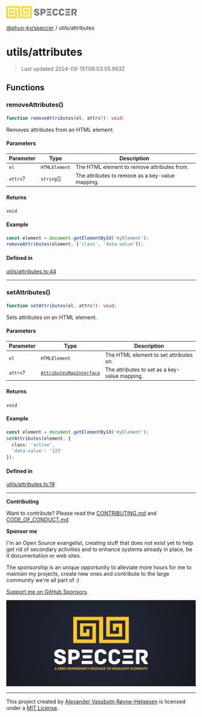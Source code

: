 <div>
  <img alt="SPECCER logo" src="https://raw.githubusercontent.com/phun-ky/speccer/main/public/logo-speccer-horizontal-colored-package.svg?raw=true" style="max-height:32px;" />
</div>

[@phun-ky/speccer](../README.md) / utils/attributes

# utils/attributes

> Last updated 2024-08-15T08:03:55.983Z

## Functions

### removeAttributes()

```ts
function removeAttributes(el, attrs?): void;
```

Removes attributes from an HTML element.

#### Parameters

| Parameter | Type          | Description                                      |
| --------- | ------------- | ------------------------------------------------ |
| `el`      | `HTMLElement` | The HTML element to remove attributes from.      |
| `attrs`?  | `string`\[]   | The attributes to remove as a key-value mapping. |

#### Returns

`void`

#### Example

```ts
const element = document.getElementById('myElement');
removeAttributes(element, ['class', 'data-value']);
```

#### Defined in

[utils/attributes.ts:44](https://github.com/phun-ky/speccer/blob/main/src/utils/attributes.ts#L44)

---

### setAttributes()

```ts
function setAttributes(el, attrs?): void;
```

Sets attributes on an HTML element.

#### Parameters

| Parameter | Type                                                                                 | Description                                   |
| --------- | ------------------------------------------------------------------------------------ | --------------------------------------------- |
| `el`      | `HTMLElement`                                                                        | The HTML element to set attributes on.        |
| `attrs`?  | [`AttributesMapInterface`](../types/interfaces/attributes.md#attributesmapinterface) | The attributes to set as a key-value mapping. |

#### Returns

`void`

#### Example

```ts
const element = document.getElementById('myElement');
setAttributes(element, {
  class: 'active',
  'data-value': '123'
});
```

#### Defined in

[utils/attributes.ts:19](https://github.com/phun-ky/speccer/blob/main/src/utils/attributes.ts#L19)

---

**Contributing**

Want to contribute? Please read the [CONTRIBUTING.md](https://github.com/phun-ky/speccer/blob/main/CONTRIBUTING.md) and [CODE_OF_CONDUCT.md](https://github.com/phun-ky/speccer/blob/main/CODE_OF_CONDUCT.md)

**Sponsor me**

I'm an Open Source evangelist, creating stuff that does not exist yet to help get rid of secondary activities and to enhance systems already in place, be it documentation or web sites.

The sponsorship is an unique opportunity to alleviate more hours for me to maintain my projects, create new ones and contribute to the large community we're all part of :)

[Support me on GitHub Sponsors](https://github.com/sponsors/phun-ky).

![Speccer banner, with logo and slogan: A zero dependency package to highlight elements](https://github.com/phun-ky/speccer/blob/main/public/speccer-banner.png?raw=true)

---

This project created by [Alexander Vassbotn Røyne-Helgesen](http://phun-ky.net) is licensed under a [MIT License](https://choosealicense.com/licenses/mit/).
